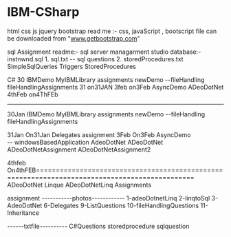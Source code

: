 # IBM-CSharp

html css js jquery bootstrap
read me :- css, javaScript , bootscript file can be downloaded from "www.getbootstrap.com"

sql
Assignment
	readme:- sql server managarment studio
	database:- instnwnd.sql
	1. sql.txt -- sql questions
	2. storedProcedures.txt
SimpleSqlQueries
Triggers
StoredProcedures

C#
30
	IBMDemo
	MyIBMLibrary
	assignments
	newDemo	--fileHandling
	fileHandlingAssignments
31
	on31JAN
3feb
	on3Feb
	AsyncDemo
	ADeoDotNet
4thFeb
	on4ThFEb

-----------------------------------------
30Jan
	IBMDemo
	MyIBMLibrary
	assignments
	newDemo	--fileHandling
	fileHandlingAssignments

31Jan
	On31Jan
	Delegates
	assignment
3Feb
	On3Feb
	AsyncDemo 	
		-- windowsBasedApplication
	AdeoDotNet
		ADeoDotNet
		ADeoDotNetAssignment
		ADeoDotNetAssignment2

4thfeb
On4thFEB==============================================================================================
	ADeoDotNet
	Linque
	ADeoDotNetLinq
	Assignments	




assignment
	-----------photos------------
1-adeoDotnetLinq
2-linqtoSql
3- AdeoDotNet
6-Delegates
9-ListQuestions
10-fileHandlingQuestions
11-Inheritance


------txtfile----------
C#Questions
storedprocedure
sqlquestion
